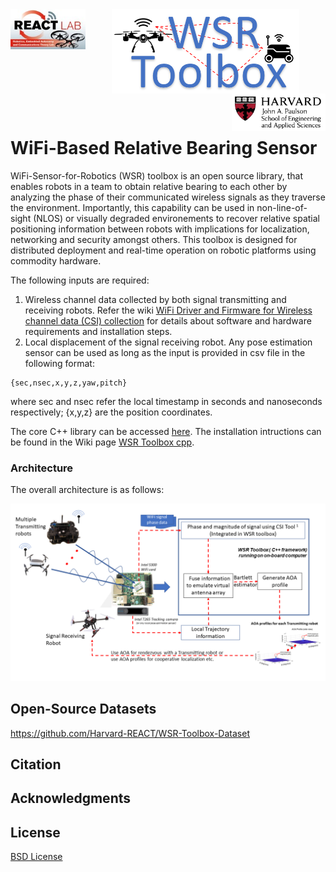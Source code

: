 <div align="center">
  <a href="https://react.seas.harvard.edu//">
    <img align="left" src="figs/REACT_logo.jpg" width="120" alt="REACT Lab">
  </a>
  <a href="https://react.seas.harvard.edu/communication-sensor">
    <img align="center" src="figs/toolbox_logo.png" width="300" alt="WSR Toolbox">
  </a>
  <a href="https://www.seas.harvard.edu/">
    <img align="right" src="figs/SEASLogo_RGB.jpg" width="150" alt="SEAS Harvard">
  </a>
</div>
<p>&nbsp;</p>

# WiFi-Based  Relative  Bearing  Sensor

WiFi-Sensor-for-Robotics (WSR) toolbox is an open source library, that enables robots in a team to obtain relative bearing to each other by analyzing the phase of their communicated wireless signals as they traverse the environment. Importantly, this capability can be used in non-line-of-sight (NLOS) or visually degraded environements to recover relative spatial positioning information between robots with implications for localization, networking and security amongst others. This toolbox is designed for distributed deployment and real-time operation on robotic platforms using commodity hardware.

The following inputs are required:
1. Wireless channel data collected by both signal transmitting and receiving robots. Refer the wiki [WiFi Driver and Firmware for Wireless channel data (CSI) collection](https://github.com/Harvard-REACT/WSR-Toolbox/wiki/WiFi-Driver-and-Firmware-for-Wireless-channel-data-(CSI)-collection) for details about software and hardware requirements and installation steps.
2. Local displacement of the signal receiving robot. Any pose estimation sensor can be used as long as the input is provided in csv file in the following format:
```
{sec,nsec,x,y,z,yaw,pitch}
``` 
where sec and nsec refer the local timestamp in seconds and nanoseconds respectively; {x,y,z} are the position coordinates.

The core C++ library can be accessed [here](https://github.com/Harvard-REACT/WSR-Toolbox-cpp). The installation intructions can be found in the Wiki page [WSR Toolbox cpp](https://github.com/Harvard-REACT/WSR-Toolbox/wiki/WSR-Toolbox-cpp).

### Architecture
The overall architecture is as follows:

![Testbed map](figs/toolbox_architecture.png)



## Open-Source Datasets

https://github.com/Harvard-REACT/WSR-Toolbox-Dataset



## Citation

## Acknowledgments


## License

[BSD License](LICENSE.BSD)